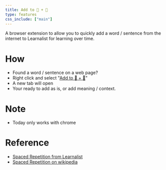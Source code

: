 ```yaml
---
title: Add to 🧠 + 💪
type: features
css_include: ["main"]
---
```


A browser extension to allow you to quickly add a word / sentence from the internet to Learnalist for learning over time.

# How
- Found a word / sentence on a web page?
- Right click and select "[Add to 🧠 + 💪](/spaced-repetition.html#/add)"
- A new tab will open
- Your ready to add as is, or add meaning / context.

# Note
- Today only works with chrome

# Reference
- [Spaced Repetition from Learnalist](/spaced-repetition.html#/intro)
- [Spaced Repetition on wikipedia](https://en.wikipedia.org/wiki/Spaced_repetition)
